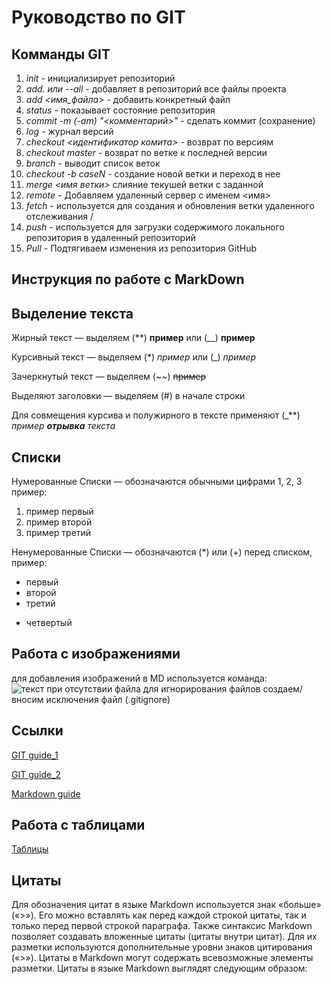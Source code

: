 # Руководство по GIT
## Комманды GIT
1. *init* - инициализирует репозиторий
2. *add. или --all* - добавляет в репозиторий все файлы проекта
4. *add <имя_файла>* - добавить конкретный файл
5. *status* - показывает состояние репозитория
6. *commit -m (-am) "<комментарий>"* - сделать коммит (сохранение)
7. *log* - журнал версий
8. *checkout <идентификатор комита>* - возврат по версиям
8. *checkout master* - возврат по ветке к последней версии
9. *branch* - выводит список веток
10. *checkout -b caseN* - создание новой ветки и переход в нее
11. *merge <имя ветки>* слияние текушей ветки с заданной
12. *remote* - Добавляем удаленный сервер с именем <имя>
13. *fetch <name>* - используется для создания и обновления ветки удаленного отслеживания <name>/<branch>
14. *push* - используется для загрузки содержимого локального репозитория в удаленный репозиторий
15. *Pull* - Подтягиваем изменения из репозитория GitHub

## Инструкция по работе с MarkDown

## Выделение текста

Жирный текст — выделяем (**) **пример** или (__) __пример__

Курсивный текст — выделяем (*) *пример* или (_) _пример_

Зачеркнутый текст — выделяем (~~) ~~пример~~

Выделяют заголовки — выделяем (#) в начале строки

Для совмещения курсива и полужирного в тексте применяют (_**) _пример **отрывка** текста_ 

## Списки

Нумерованные Списки — обозначаются
обычными цифрами 1, 2, 3 пример:
1. пример первый
2. пример второй
3. пример третий

Ненумерованные Списки — обозначаются
(*) или (+) перед списком, пример:
* первый
* второй
* третий
+ четвертый 

## Работа с изображениями

для добавления изображений в MD используется команда: 
![текст при отсутствии файла](PURI.jpg)
для игнорирования файлов создаем/вносим исключения файл (.gitignore)

## Ссылки

[GIT guide_1](https://habr.com/ru/post/541258/ "руководство по GIT часть 1")  

[GIT guide_2](https://habr.com/ru/post/542616/ "руководство по GIT часть 2")

[Markdown guide](https://gist.github.com/Jekins/2bf2d0638163f1294637 "руководство по MarkDown") 

## Работа с таблицами

[Таблицы](https://ru.markdown.net.br/rasshirennyy-sintaksis/)

## Цитаты

Для обозначения цитат в языке Markdown используется знак «больше» («>»). Его можно вставлять как перед каждой строкой цитаты, так и только перед первой строкой параграфа. Также синтаксис Markdown позволяет создавать вложенные цитаты (цитаты внутри цитат). Для их разметки используются дополнительные уровни знаков цитирования («>»). Цитаты в Markdown могут содержать всевозможные элементы разметки. Цитаты в языке Markdown выглядят следующим образом:

